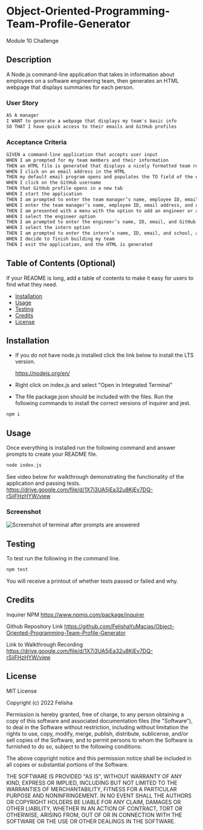 # Object-Oriented-Programming-Team-Profile-Generator
Module 10 Challenge

## Description

A Node.js command-line application that takes in information about employees on a software engineering team, then generates an HTML webpage that displays summaries for each person.

### User Story

```md
AS A manager
I WANT to generate a webpage that displays my team's basic info
SO THAT I have quick access to their emails and GitHub profiles
```

### Acceptance Criteria

```md
GIVEN a command-line application that accepts user input
WHEN I am prompted for my team members and their information
THEN an HTML file is generated that displays a nicely formatted team roster based on user input
WHEN I click on an email address in the HTML
THEN my default email program opens and populates the TO field of the email with the address
WHEN I click on the GitHub username
THEN that GitHub profile opens in a new tab
WHEN I start the application
THEN I am prompted to enter the team manager’s name, employee ID, email address, and office number
WHEN I enter the team manager’s name, employee ID, email address, and office number
THEN I am presented with a menu with the option to add an engineer or an intern or to finish building my team
WHEN I select the engineer option
THEN I am prompted to enter the engineer’s name, ID, email, and GitHub username, and I am taken back to the menu
WHEN I select the intern option
THEN I am prompted to enter the intern’s name, ID, email, and school, and I am taken back to the menu
WHEN I decide to finish building my team
THEN I exit the application, and the HTML is generated
```

## Table of Contents (Optional)

If your README is long, add a table of contents to make it easy for users to find what they need.

- [Installation](#installation)
- [Usage](#usage)
- [Testing](#testing)
- [Credits](#credits)
- [License](#license)

## Installation

*   If you do not have node.js installed click the link below to install the LTS version.

    https://nodejs.org/en/


*   Right click on index.js and select "Open in Integrated Terminal"

*   The file package.json should be included with the files. Run the following commands to install the correct versions of inquirer and jest.
 ``` md 
 npm i 
 ``` 

## Usage

Once everything is installed run the following command and answer prompts to create your README file.
```md
node index.js
``` 

See video below for walkthrough demonstrating the functionality of the application and passing tests.
https://drive.google.com/file/d/1X7i3UA5jEa32u8KjEv7DQ-rSiiFHzHYW/view


### Screenshot

![Screenshot of terminal after prompts are answered](./Screenshot.png)

## Testing

To test run the following in the command line.
```md
npm test
``` 

You will receive a printout of whether tests passed or failed and why.

## Credits

Inquirer NPM
https://www.npmjs.com/package/inquirer

Github Repository Link
https://github.com/FelishaYuMacias/Object-Oriented-Programming-Team-Profile-Generator

Link to Walkthrough Recording
https://drive.google.com/file/d/1X7i3UA5jEa32u8KjEv7DQ-rSiiFHzHYW/view


## License

MIT License

Copyright (c) 2022 Felisha

Permission is hereby granted, free of charge, to any person obtaining a copy
of this software and associated documentation files (the "Software"), to deal
in the Software without restriction, including without limitation the rights
to use, copy, modify, merge, publish, distribute, sublicense, and/or sell
copies of the Software, and to permit persons to whom the Software is
furnished to do so, subject to the following conditions:

The above copyright notice and this permission notice shall be included in all
copies or substantial portions of the Software.

THE SOFTWARE IS PROVIDED "AS IS", WITHOUT WARRANTY OF ANY KIND, EXPRESS OR
IMPLIED, INCLUDING BUT NOT LIMITED TO THE WARRANTIES OF MERCHANTABILITY,
FITNESS FOR A PARTICULAR PURPOSE AND NONINFRINGEMENT. IN NO EVENT SHALL THE
AUTHORS OR COPYRIGHT HOLDERS BE LIABLE FOR ANY CLAIM, DAMAGES OR OTHER
LIABILITY, WHETHER IN AN ACTION OF CONTRACT, TORT OR OTHERWISE, ARISING FROM,
OUT OF OR IN CONNECTION WITH THE SOFTWARE OR THE USE OR OTHER DEALINGS IN THE
SOFTWARE.